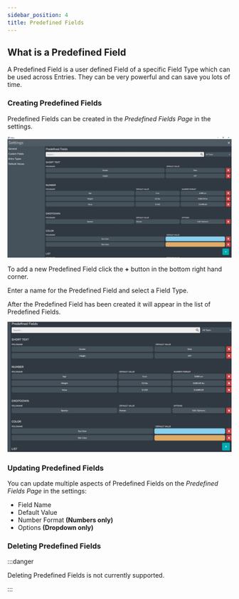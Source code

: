 ```yaml
---
sidebar_position: 4
title: Predefined Fields
---
```



## What is a Predefined Field

A Predefined Field is a user defined Field of a specific Field Type which can be used across Entries. They can be very powerful and can save you lots of time.

### Creating Predefined Fields

Predefined Fields can be created in the *Predefined Fields Page* in the settings.

![fullscreen image](../../static/img/concepts/predefined_fields/custom_fields_settings.JPG)

To add a new Predefined Field click the **+** button in the bottom right hand corner.

Enter a name for the Predefined Field and select a Field Type.

After the Predefined Field has been created it will appear in the list of Predefined Fields.

![fullscreen image](../../static/img/concepts/predefined_fields/custom_field_creation.gif)

### Updating Predefined Fields

You can update multiple aspects of Predefined Fields on the *Predefined Fields Page* in the settings:

* Field Name
* Default Value
* Number Format **(Numbers only)**
* Options **(Dropdown only)**

### Deleting Predefined Fields

:::danger

Deleting Predefined Fields is not currently supported.

:::
